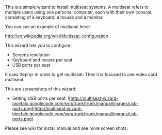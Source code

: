 This is a simple wizard to install multiseat systems. A multiseat refers to multiple users using one personal computer, each with their own console, consisting of a keyboard, a mouse and a monitor.

You can see an example of multiseat here:

http://en.wikipedia.org/wiki/Multiseat_configuration

This wizard lets you to configure:
  * Screens resolution
  * Keyboard and mouse per seat
  * USB ports per seat

It uses Xephyr in order to get multiseat. Then it is focused to one video card multiseat.

This are screenshots of this wizard:

  * Setting USB ports per seat:
![http://multiseat-wizard-bicefalo.googlecode.com/svn/trunk/trunk/manual/images/usb-ports.png](http://multiseat-wizard-bicefalo.googlecode.com/svn/trunk/trunk/manual/images/usb-ports.png)

Please see wiki for install manual and see more screen shots.